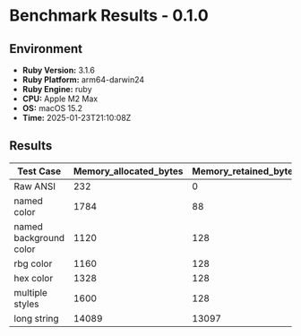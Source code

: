 # Benchmark Results - 0.1.0

## Environment

* **Ruby Version:** 3.1.6
* **Ruby Platform:** arm64-darwin24
* **Ruby Engine:** ruby
* **CPU:** Apple M2 Max
* **OS:** macOS 15.2
* **Time:** 2025-01-23T21:10:08Z

## Results

| Test Case | Memory_allocated_bytes | Memory_retained_bytes | Objects_allocated | Objects_retained | Strings_allocated | Strings_retained |
|----------|----------|----------|----------|----------|----------|----------|
| Raw ANSI | 232 | 0 | 2 | 0 | 1 | 0 |
| named color | 1784 | 88 | 31 | 1 | 8 | 1 |
| named background color | 1120 | 128 | 26 | 2 | 7 | 1 |
| rbg color | 1160 | 128 | 23 | 2 | 5 | 1 |
| hex color | 1328 | 128 | 28 | 2 | 8 | 1 |
| multiple styles | 1600 | 128 | 38 | 2 | 12 | 1 |
| long string | 14089 | 13097 | 26 | 2 | 7 | 1 |
